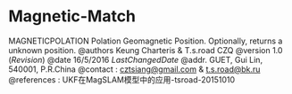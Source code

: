 # Magnetic-Match
   MAGNETICPOLATION Polation Geomagnetic Position.
   Optionally, returns a unknown position.
   @authors Keung Charteris & T.s.road CZQ
   @version 1.0 ($Revision$)
   @date 16/5/2016 $LastChangedDate$
   @addr. GUET, Gui Lin, 540001,  P.R.China
   @contact : cztsiang@gmail.com &  t.s.road@bk.ru
   @references : UKF在MagSLAM模型中的应用-tsroad-20151010

